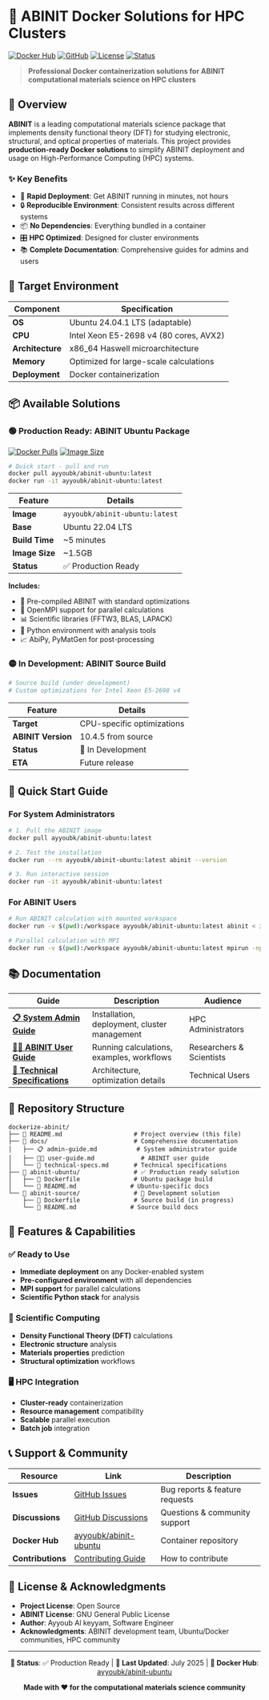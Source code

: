 # 🧪 ABINIT Docker Solutions for HPC Clusters

[![Docker Hub](https://img.shields.io/badge/Docker%20Hub-ayyoubk%2Fabinit--ubuntu-blue?logo=docker)](https://hub.docker.com/r/ayyoubk/abinit-ubuntu)
[![GitHub](https://img.shields.io/badge/GitHub-dockerize--abinit-black?logo=github)](https://github.com/ayyoubk/dockerize-abinit)
[![License](https://img.shields.io/badge/License-Open%20Source-green)](LICENSE)
[![Status](https://img.shields.io/badge/Status-Production%20Ready-brightgreen)](https://github.com/ayyoubk/dockerize-abinit)

> **Professional Docker containerization solutions for ABINIT computational materials science on HPC clusters**

## 🎯 Overview

**ABINIT** is a leading computational materials science package that implements density functional theory (DFT) for studying electronic, structural, and optical properties of materials. This project provides **production-ready Docker solutions** to simplify ABINIT deployment and usage on High-Performance Computing (HPC) systems.

### ✨ Key Benefits

- 🚀 **Rapid Deployment**: Get ABINIT running in minutes, not hours
- 🔒 **Reproducible Environment**: Consistent results across different systems
- 📦 **No Dependencies**: Everything bundled in a container
- 🎛️ **HPC Optimized**: Designed for cluster environments
- 📚 **Complete Documentation**: Comprehensive guides for admins and users

## 🎯 Target Environment

| Component | Specification |
|-----------|---------------|
| **OS** | Ubuntu 24.04.1 LTS (adaptable) |
| **CPU** | Intel Xeon E5-2698 v4 (80 cores, AVX2) |
| **Architecture** | x86_64 Haswell microarchitecture |
| **Memory** | Optimized for large-scale calculations |
| **Deployment** | Docker containerization |

## 📦 Available Solutions

### 🟢 Production Ready: ABINIT Ubuntu Package

[![Docker Pulls](https://img.shields.io/docker/pulls/ayyoubk/abinit-ubuntu)](https://hub.docker.com/r/ayyoubk/abinit-ubuntu)
[![Image Size](https://img.shields.io/docker/image-size/ayyoubk/abinit-ubuntu/latest)](https://hub.docker.com/r/ayyoubk/abinit-ubuntu)

```bash
# Quick start - pull and run
docker pull ayyoubk/abinit-ubuntu:latest
docker run -it ayyoubk/abinit-ubuntu:latest
```

| Feature | Details |
|---------|----------|
| **Image** | `ayyoubk/abinit-ubuntu:latest` |
| **Base** | Ubuntu 22.04 LTS |
| **Build Time** | ~5 minutes |
| **Image Size** | ~1.5GB |
| **Status** | ✅ Production Ready |

**Includes:**
- 🧮 Pre-compiled ABINIT with standard optimizations
- 🚀 OpenMPI support for parallel calculations  
- 📊 Scientific libraries (FFTW3, BLAS, LAPACK)
- 🐍 Python environment with analysis tools
- 📈 AbiPy, PyMatGen for post-processing

### 🟡 In Development: ABINIT Source Build

```bash
# Source build (under development)
# Custom optimizations for Intel Xeon E5-2698 v4
```

| Feature | Details |
|---------|----------|
| **Target** | CPU-specific optimizations |
| **ABINIT Version** | 10.4.5 from source |
| **Status** | 🚧 In Development |
| **ETA** | Future release |

## 🚀 Quick Start Guide

### For System Administrators

```bash
# 1. Pull the ABINIT image
docker pull ayyoubk/abinit-ubuntu:latest

# 2. Test the installation
docker run --rm ayyoubk/abinit-ubuntu:latest abinit --version

# 3. Run interactive session
docker run -it ayyoubk/abinit-ubuntu:latest
```

### For ABINIT Users

```bash
# Run ABINIT calculation with mounted workspace
docker run -v $(pwd):/workspace ayyoubk/abinit-ubuntu:latest abinit < input.files

# Parallel calculation with MPI
docker run -v $(pwd):/workspace ayyoubk/abinit-ubuntu:latest mpirun -np 4 abinit < input.files
```

## 📚 Documentation

| Guide | Description | Audience |
|--------|-------------|----------|
| **[📋 System Admin Guide](docs/admin-guide.md)** | Installation, deployment, cluster management | HPC Administrators |
| **[👨‍💻 ABINIT User Guide](docs/user-guide.md)** | Running calculations, examples, workflows | Researchers & Scientists |
| **[🔧 Technical Specifications](docs/technical-specs.md)** | Architecture, optimization details | Technical Users |

## 📁 Repository Structure

```
dockerize-abinit/
├── 📄 README.md                    # Project overview (this file)
├── 📁 docs/                        # Comprehensive documentation
│   ├── 📋 admin-guide.md           # System administrator guide  
│   ├── 👨‍💻 user-guide.md             # ABINIT user guide
│   └── 🔧 technical-specs.md       # Technical specifications
├── 📁 abinit-ubuntu/               # ✅ Production ready solution
│   ├── 🐳 Dockerfile               # Ubuntu package build
│   └── 📄 README.md               # Ubuntu-specific docs
└── 📁 abinit-source/               # 🚧 Development solution
    ├── 🐳 Dockerfile               # Source build (in progress)
    └── 📄 README.md               # Source build docs
```

## 🌟 Features & Capabilities

### ✅ Ready to Use
- **Immediate deployment** on any Docker-enabled system
- **Pre-configured environment** with all dependencies
- **MPI support** for parallel calculations
- **Scientific Python stack** for analysis

### 🔬 Scientific Computing
- **Density Functional Theory (DFT)** calculations
- **Electronic structure** analysis
- **Materials properties** prediction
- **Structural optimization** workflows

### 🖥️ HPC Integration
- **Cluster-ready** containerization
- **Resource management** compatibility
- **Scalable** parallel execution
- **Batch job** integration

## 📞 Support & Community

| Resource | Link | Description |
|----------|------|-------------|
| **Issues** | [GitHub Issues](https://github.com/ayyoubk/dockerize-abinit/issues) | Bug reports & feature requests |
| **Discussions** | [GitHub Discussions](https://github.com/ayyoubk/dockerize-abinit/discussions) | Questions & community support |
| **Docker Hub** | [ayyoubk/abinit-ubuntu](https://hub.docker.com/r/ayyoubk/abinit-ubuntu) | Container repository |
| **Contributions** | [Contributing Guide](CONTRIBUTING.md) | How to contribute |

## 📜 License & Acknowledgments

- **Project License**: Open Source
- **ABINIT License**: GNU General Public License
- **Author**: Ayyoub Al keyyam, Software Engineer
- **Acknowledgments**: ABINIT development team, Ubuntu/Docker communities, HPC community

---

<div align="center">

<strong>🎯 Status</strong>: ✅ Production Ready | <strong>📅 Last Updated</strong>: July 2025 | <strong>🐳 Docker Hub</strong>: <a href="https://hub.docker.com/r/ayyoubk/abinit-ubuntu">ayyoubk/abinit-ubuntu</a>

<strong>Made with ❤️ for the computational materials science community</strong>

</div>
